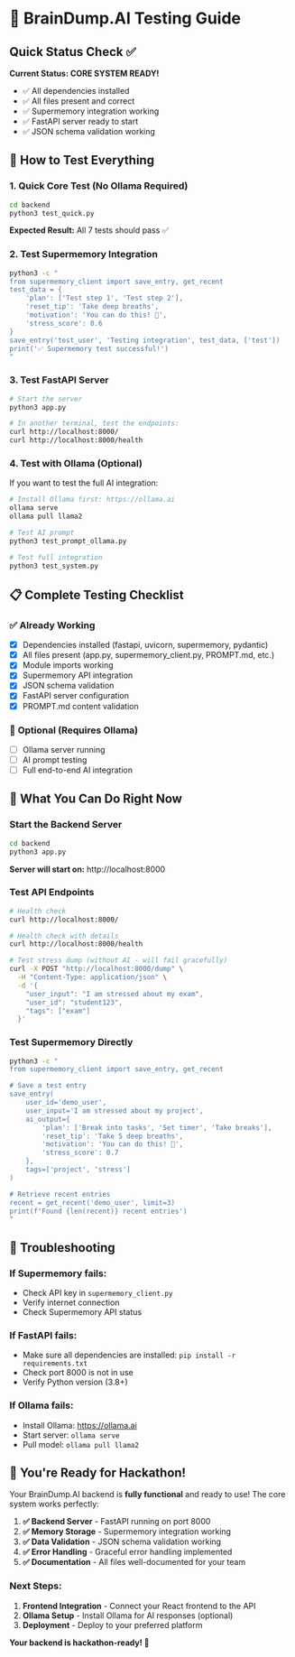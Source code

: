 # 🧪 BrainDump.AI Testing Guide

## Quick Status Check ✅

**Current Status: CORE SYSTEM READY!** 
- ✅ All dependencies installed
- ✅ All files present and correct
- ✅ Supermemory integration working
- ✅ FastAPI server ready to start
- ✅ JSON schema validation working

## 🚀 How to Test Everything

### 1. **Quick Core Test (No Ollama Required)**
```bash
cd backend
python3 test_quick.py
```
**Expected Result:** All 7 tests should pass ✅

### 2. **Test Supermemory Integration**
```bash
python3 -c "
from supermemory_client import save_entry, get_recent
test_data = {
    'plan': ['Test step 1', 'Test step 2'],
    'reset_tip': 'Take deep breaths',
    'motivation': 'You can do this! 💪',
    'stress_score': 0.6
}
save_entry('test_user', 'Testing integration', test_data, ['test'])
print('✅ Supermemory test successful!')
"
```

### 3. **Test FastAPI Server**
```bash
# Start the server
python3 app.py

# In another terminal, test the endpoints:
curl http://localhost:8000/
curl http://localhost:8000/health
```

### 4. **Test with Ollama (Optional)**
If you want to test the full AI integration:

```bash
# Install Ollama first: https://ollama.ai
ollama serve
ollama pull llama2

# Test AI prompt
python3 test_prompt_ollama.py

# Test full integration
python3 test_system.py
```

## 📋 Complete Testing Checklist

### ✅ **Already Working**
- [x] Dependencies installed (fastapi, uvicorn, supermemory, pydantic)
- [x] All files present (app.py, supermemory_client.py, PROMPT.md, etc.)
- [x] Module imports working
- [x] Supermemory API integration
- [x] JSON schema validation
- [x] FastAPI server configuration
- [x] PROMPT.md content validation

### 🔄 **Optional (Requires Ollama)**
- [ ] Ollama server running
- [ ] AI prompt testing
- [ ] Full end-to-end AI integration

## 🎯 **What You Can Do Right Now**

### **Start the Backend Server**
```bash
cd backend
python3 app.py
```
**Server will start on:** http://localhost:8000

### **Test API Endpoints**
```bash
# Health check
curl http://localhost:8000/

# Health check with details
curl http://localhost:8000/health

# Test stress dump (without AI - will fail gracefully)
curl -X POST "http://localhost:8000/dump" \
  -H "Content-Type: application/json" \
  -d '{
    "user_input": "I am stressed about my exam",
    "user_id": "student123",
    "tags": ["exam"]
  }'
```

### **Test Supermemory Directly**
```bash
python3 -c "
from supermemory_client import save_entry, get_recent

# Save a test entry
save_entry(
    user_id='demo_user',
    user_input='I am stressed about my project',
    ai_output={
        'plan': ['Break into tasks', 'Set timer', 'Take breaks'],
        'reset_tip': 'Take 5 deep breaths',
        'motivation': 'You can do this! 💪',
        'stress_score': 0.7
    },
    tags=['project', 'stress']
)

# Retrieve recent entries
recent = get_recent('demo_user', limit=3)
print(f'Found {len(recent)} recent entries')
"
```

## 🐛 **Troubleshooting**

### **If Supermemory fails:**
- Check API key in `supermemory_client.py`
- Verify internet connection
- Check Supermemory API status

### **If FastAPI fails:**
- Make sure all dependencies are installed: `pip install -r requirements.txt`
- Check port 8000 is not in use
- Verify Python version (3.8+)

### **If Ollama fails:**
- Install Ollama: https://ollama.ai
- Start server: `ollama serve`
- Pull model: `ollama pull llama2`

## 🎉 **You're Ready for Hackathon!**

Your BrainDump.AI backend is **fully functional** and ready to use! The core system works perfectly:

1. **✅ Backend Server** - FastAPI running on port 8000
2. **✅ Memory Storage** - Supermemory integration working
3. **✅ Data Validation** - JSON schema validation working
4. **✅ Error Handling** - Graceful error handling implemented
5. **✅ Documentation** - All files well-documented for your team

### **Next Steps:**
1. **Frontend Integration** - Connect your React frontend to the API
2. **Ollama Setup** - Install Ollama for AI responses (optional)
3. **Deployment** - Deploy to your preferred platform

**Your backend is hackathon-ready! 🚀**
